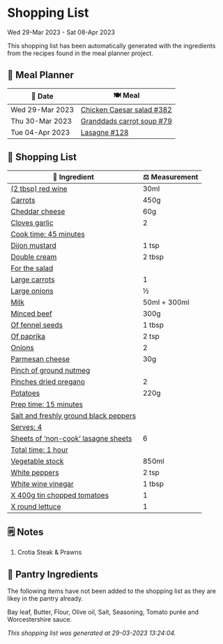 # Shopping List

Wed 29-Mar 2023 - Sat 08-Apr 2023

This shopping list has been automatically generated with the ingredients from the recipes found in the meal planner project.

## 📅 Meal Planner

|📅 Date| 🍽️ Meal|
|----|----|
|Wed 29-Mar 2023|[Chicken Caesar salad #382](https://github.com/jcallaghan/The-Cookbook/issues/382)|
|Thu 30-Mar 2023|[Granddads carrot soup #79](https://github.com/jcallaghan/The-Cookbook/issues/79)|
|Tue 04-Apr 2023|[Lasagne  #128](https://github.com/jcallaghan/The-Cookbook/issues/128)|

## 🛒 Shopping List

| 🍌 Ingredient| ⚖️ Measurement|
|----------|-----------|
|[(2 tbsp) red wine](https://www.sainsburys.co.uk/gol-ui/SearchResults/(2%20tbsp)%20red%20wine)|30ml|
|[Carrots](https://www.sainsburys.co.uk/gol-ui/SearchResults/Carrots)|450g|
|[Cheddar cheese](https://www.sainsburys.co.uk/gol-ui/SearchResults/Cheddar%20cheese)|60g|
|[Cloves garlic](https://www.sainsburys.co.uk/gol-ui/SearchResults/Cloves%20garlic)|2|
|[Cook time: 45 minutes](https://www.sainsburys.co.uk/gol-ui/SearchResults/Cook%20time:%2045%20minutes)||
|[Dijon mustard](https://www.sainsburys.co.uk/gol-ui/SearchResults/Dijon%20mustard)|1 tsp|
|[Double cream](https://www.sainsburys.co.uk/gol-ui/SearchResults/Double%20cream)|2 tbsp|
|[For the salad](https://www.sainsburys.co.uk/gol-ui/SearchResults/For%20the%20salad)||
|[Large carrots](https://www.sainsburys.co.uk/gol-ui/SearchResults/Large%20carrots)|1|
|[Large onions](https://www.sainsburys.co.uk/gol-ui/SearchResults/Large%20onions)|½|
|[Milk](https://www.sainsburys.co.uk/gol-ui/SearchResults/Milk)|50ml + 300ml|
|[Minced beef](https://www.sainsburys.co.uk/gol-ui/SearchResults/Minced%20beef)|300g|
|[Of fennel seeds](https://www.sainsburys.co.uk/gol-ui/SearchResults/Of%20fennel%20seeds)|1 tbsp|
|[Of paprika](https://www.sainsburys.co.uk/gol-ui/SearchResults/Of%20paprika)|2 tsp|
|[Onions](https://www.sainsburys.co.uk/gol-ui/SearchResults/Onions)|2|
|[Parmesan cheese](https://www.sainsburys.co.uk/gol-ui/SearchResults/Parmesan%20cheese)|30g|
|[Pinch of ground nutmeg](https://www.sainsburys.co.uk/gol-ui/SearchResults/Pinch%20of%20ground%20nutmeg)||
|[Pinches dried oregano](https://www.sainsburys.co.uk/gol-ui/SearchResults/Pinches%20dried%20oregano)|2|
|[Potatoes](https://www.sainsburys.co.uk/gol-ui/SearchResults/Potatoes)|220g|
|[Prep time: 15 minutes](https://www.sainsburys.co.uk/gol-ui/SearchResults/Prep%20time:%2015%20minutes)||
|[Salt and freshly ground black peppers](https://www.sainsburys.co.uk/gol-ui/SearchResults/Salt%20and%20freshly%20ground%20black%20peppers)||
|[Serves: 4](https://www.sainsburys.co.uk/gol-ui/SearchResults/Serves:%204)||
|[Sheets of ‘non-cook’ lasagne sheets](https://www.sainsburys.co.uk/gol-ui/SearchResults/Sheets%20of%20‘non-cook’%20lasagne%20sheets)|6|
|[Total time: 1 hour](https://www.sainsburys.co.uk/gol-ui/SearchResults/Total%20time:%201%20hour)||
|[Vegetable stock](https://www.sainsburys.co.uk/gol-ui/SearchResults/Vegetable%20stock)|850ml|
|[White peppers](https://www.sainsburys.co.uk/gol-ui/SearchResults/White%20peppers)|2 tsp|
|[White wine vinegar](https://www.sainsburys.co.uk/gol-ui/SearchResults/White%20wine%20vinegar)|1 tbsp|
|[X 400g tin chopped tomatoes](https://www.sainsburys.co.uk/gol-ui/SearchResults/X%20400g%20tin%20chopped%20tomatoes)|1|
|[X round lettuce](https://www.sainsburys.co.uk/gol-ui/SearchResults/X%20round%20lettuce)|1|

## 🗒️ Notes

1. Crotia Steak & Prawns

## 🏪 Pantry Ingredients

The following items have not been added to the shopping list as they are likey in the pantry already.

Bay leaf, Butter, Flour, Olive oil, Salt, Seasoning, Tomato purée and Worcestershire sauce.


_This shopping list was generated at 29-03-2023 13:24:04._